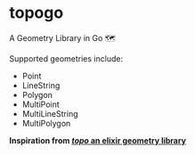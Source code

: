 # topogo
A Geometry Library in Go 🗺

Supported geometries include:

- Point
- LineString
- Polygon
- MultiPoint
- MultiLineString
- MultiPolygon


**Inspiration from [_topo_ an elixir geometry library](https://github.com/pkinney/topo)**